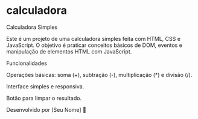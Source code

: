 # calculadora

Calculadora Simples

Este é um projeto de uma calculadora simples feita com HTML, CSS e JavaScript. O objetivo é praticar conceitos básicos de DOM, eventos e manipulação de elementos HTML com JavaScript.

Funcionalidades

Operações básicas: soma (+), subtração (-), multiplicação (\*) e divisão (/).

Interface simples e responsiva.

Botão para limpar o resultado.

Desenvolvido por [Seu Nome] 🚀
